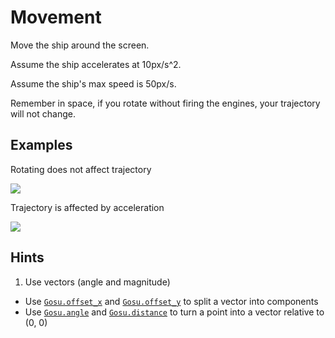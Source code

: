 # Movement

Move the ship around the screen.

Assume the ship accelerates at 10px/s^2.

Assume the ship's max speed is 50px/s.

Remember in space, if you rotate without firing the engines, your trajectory
will not change.

## Examples

Rotating does not affect trajectory

[![](http://zippy.gfycat.com/SoupyAfraidKingfisher.gif)](http://gfycat.com/SoupyAfraidKingfisher)

Trajectory is affected by acceleration

[![](http://fat.gfycat.com/ThoughtfulMagnificentCowrie.gif)](http://gfycat.com/ThoughtfulMagnificentCowrie)

## Hints

1. Use vectors (angle and magnitude)
  * Use [`Gosu.offset_x`](https://www.libgosu.org/rdoc/Gosu.html#offset_x-class_method) and [`Gosu.offset_y`](https://www.libgosu.org/rdoc/Gosu.html#offset_y-class_method) to split a vector into components
  * Use [`Gosu.angle`](https://www.libgosu.org/rdoc/Gosu.html#angle-class_method) and [`Gosu.distance`](https://www.libgosu.org/rdoc/Gosu.html#distance-class_method) to turn a point into a vector relative to (0, 0)
